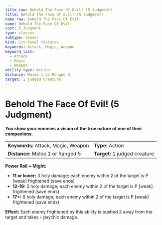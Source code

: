 ```yaml
---
title_raw: Behold The Face Of Evil! (5 Judgment)
title: Behold The Face Of Evil! (5 Judgment)
name_raw: Behold The Face Of Evil!
name: Behold The Face Of Evil!
cost: 5 Judgment
type: classes
subtype: censor
kind: 1st-level features
keywords: Attack, Magic, Weapon
keyword_list:
  - Attack
  - Magic
  - Weapon
ability_type: Action
distance: Melee 1 or Ranged 5
target: 1 judged creature
---
```


# Behold The Face Of Evil! (5 Judgment)

**You show your enemies a vision of the true nature of one of their companions.**

|                                     |                               |
| :---------------------------------- | :---------------------------- |
| **Keywords:** Attack, Magic, Weapon | **Type:** Action              |
| **Distance:** Melee 1 or Ranged 5   | **Target:** 1 judged creature |

**Power Roll + Might:**

- **11 or lower:** 3 holy damage; each enemy within 2 of the target is P \[weak\] frightened (save ends)
- **12-16:** 5 holy damage; each enemy within 2 of the target is P \[weak\] frightened (save ends)
- **17+:** 8 holy damage; each enemy within 2 of the target is P \[weak\] frightened (save ends)

**Effect:** Each enemy frightened by this ability is pushed 2 away from the target and takes `⚡` psychic damage.
